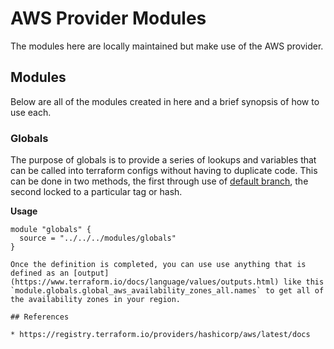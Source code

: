 # AWS Provider Modules

The modules here are locally maintained but make use of the AWS provider.

## Modules

Below are all of the modules created in here and a brief synopsis of how to use each.

### Globals

The purpose of globals is to provide a series of lookups and variables that can be called into terraform configs without having to duplicate code.  This can be done in two methods, the first through use of [default branch](https://www.terraform.io/docs/language/modules/sources.html#github), the second locked to a particular tag or hash.

**Usage**

```hcl
module "globals" {
  source = "../../../modules/globals"
}

Once the definition is completed, you can use use anything that is defined as an [output](https://www.terraform.io/docs/language/values/outputs.html) like this `module.globals.global_aws_availability_zones_all.names` to get all of the availability zones in your region.

## References

* https://registry.terraform.io/providers/hashicorp/aws/latest/docs
